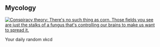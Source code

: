 ## Mycology
[![Conspiracy theory: There's no such thing as corn. Those fields you see are just the stalks of a fungus that's controlling our brains to make us want to spread it.](https://imgs.xkcd.com/comics/mycology.png)](https://xkcd.com/1664/ "Conspiracy theory: There's no such thing as corn. Those fields you see are just the stalks of a fungus that's controlling our brains to make us want to spread it.")

Your daily random xkcd
